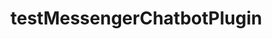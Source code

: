 # testMessengerChatbotPlugin

<script>
  window.fbAsyncInit = function() {
    FB.init({
      appId            : '1037136109723841',
      autoLogAppEvents : true,
      xfbml            : true,
      version          : 'v2.11'
    });
  };

  (function(d, s, id){
     var js, fjs = d.getElementsByTagName(s)[0];
     if (d.getElementById(id)) {return;}
     js = d.createElement(s); js.id = id;
     js.src = "https://connect.facebook.net/en_US/sdk.js";
     fjs.parentNode.insertBefore(js, fjs);
   }(document, 'script', 'facebook-jssdk'));
</script>
<div class="fb-customerchat"
 page_id="deeplearningnet"
 minimized="true">
</div>
